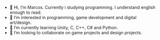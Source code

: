 - 👋 Hi, I’m Marcos. Currently i studying programming. I understand english enough to read. 
- 👀 I’m interested in programming, game development and digital art/design.
- 🌱 I’m currently learning Unity, C, C++, C# and Python.
- 💞️ I’m looking to collaborate on game projects and design projects.

<!---
Shiro/shiro-tai is a ✨ special ✨ repository because its `README.md` (this file) appears on your GitHub profile.
You can click the Preview link to take a look at your changes.
--->
